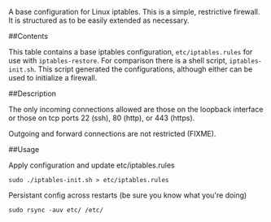 A base configuration for Linux iptables. This is a simple, restrictive firewall.
It is structured as to be easily extended as necessary.

##Contents

This table contains a base iptables configuration, `etc/iptables.rules` for use
with `iptables-restore`. For comparison there is a shell script,
`iptables-init.sh`. This script generated the configurations, although either
can be used to initialize a firewall.

##Description

The only incoming connections allowed are those on the loopback interface or
those on tcp ports 22 (ssh), 80 (http), or 443 (https).

Outgoing and forward connections are not restricted (FIXME).

##Usage

Apply configuration and update etc/iptables.rules

    sudo ./iptables-init.sh > etc/iptables.rules

Persistant config across restarts (be sure you know what you're doing)

    sudo rsync -auv etc/ /etc/
